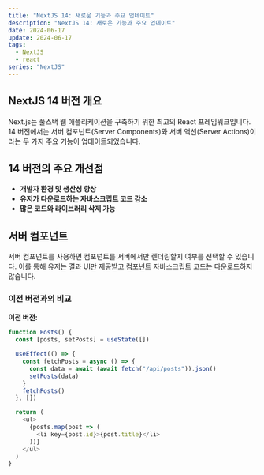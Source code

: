 ```yaml
---
title: "NextJS 14: 새로운 기능과 주요 업데이트"
description: "NextJS 14: 새로운 기능과 주요 업데이트"
date: 2024-06-17
update: 2024-06-17
tags:
  - NextJS
  - react
series: "NextJS"
---
```


## NextJS 14 버전 개요

Next.js는 풀스택 웹 애플리케이션을 구축하기 위한 최고의 React 프레임워크입니다. 14 버전에서는 서버 컴포넌트(Server Components)와 서버 액션(Server Actions)이라는 두 가지 주요 기능이 업데이트되었습니다.

## 14 버전의 주요 개선점

- **개발자 환경 및 생산성 향상**
- **유저가 다운로드하는 자바스크립트 코드 감소**
- **많은 코드와 라이브러리 삭제 가능**

## 서버 컴포넌트

서버 컴포넌트를 사용하면 컴포넌트를 서버에서만 렌더링할지 여부를 선택할 수 있습니다. 이를 통해 유저는 결과 UI만 제공받고 컴포넌트 자바스크립트 코드는 다운로드하지 않습니다.

### 이전 버전과의 비교

**이전 버전:**

```javascript
function Posts() {
  const [posts, setPosts] = useState([])

  useEffect(() => {
    const fetchPosts = async () => {
      const data = await (await fetch("/api/posts")).json()
      setPosts(data)
    }
    fetchPosts()
  }, [])

  return (
    <ul>
      {posts.map(post => (
        <li key={post.id}>{post.title}</li>
      ))}
    </ul>
  )
}
```
